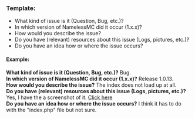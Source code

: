 ### Template:
* What kind of issue is it (Question, Bug, etc.)?
* In which version of NamelessMC did it occur (1.x.x)?
* How would you describe the issue? 
* Do you have (relevant) resources about this issue (Logs, pictures, etc.)?
* Do you have an idea how or where the issue occurs?

#### Example:
**What kind of issue is it (Question, Bug, etc.)?** Bug.  
**In which version of NamelessMC did it occur (1.x.x)?** Release 1.0.13.  
**How would you describe the issue?** The index does not load up at all.  
**Do you have (relevant) resources about this issue (Logs, pictures, etc.)?** Yes, I have the a screenshot of it. [Click here](http://i.imgur.com/QqkXhVx.png)  
**Do you have an idea how or where the issue occurs?** I think it has to do with the "index.php" file but not sure.
